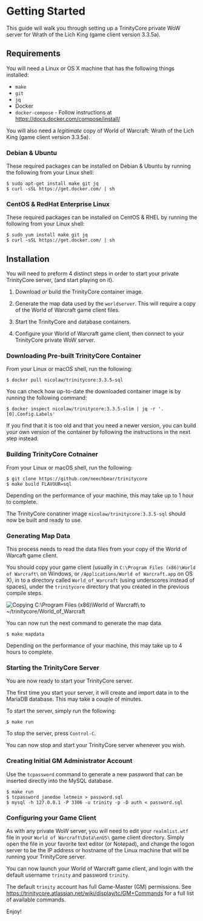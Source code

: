 # Getting Started

This guide will walk you through setting up a TrinityCore private WoW server for
Wrath of the Lich King (game client version 3.3.5a).


## Requirements

You will need a Linux or OS X machine that has the following things installed:

  * `make`
  * `git`
  * `jq`
  * Docker
  * `docker-compose` - Follow instructions at https://docs.docker.com/compose/install/

You will also need a *legitimate* copy of World of Warcraft: Wrath of the Lich
King (game client version 3.3.5a).


### Debian & Ubuntu

These required packages can be installed on Debian & Ubuntu by running the
following from your Linux shell:

    $ sudo apt-get install make git jq
    $ curl -sSL https://get.docker.com/ | sh


### CentOS & RedHat Enterprise Linux

These required packages can be installed on CentOS & RHEL by running the
following from your Linux shell:

    $ sudo yum install make git jq
    $ curl -sSL https://get.docker.com/ | sh


## Installation

You will need to preform 4 distinct steps in order to start your private
TrinityCore server, (and start playing on it).

  1. Download _or_ build the TrinityCore container image.

  2. Generate the map data used by the `worldserver`. This will require a copy
     of the World of Warcraft game client files.

  3. Start the TrinityCore and database containers.

  4. Configure your World of Warcraft game client, then connect to your
     TrinityCore private WoW server.


### Downloading Pre-built TrinityCore Container

From your Linux or macOS shell, run the following:

    $ docker pull nicolaw/trinitycore:3.3.5-sql

You can check how up-to-date the downloaded container image is by running the
following command:

    $ docker inspect nicolaw/trinitycore:3.3.5-slim | jq -r '.[0].Config.Labels'

If you find that it is too old and that you need a newer version, you can build
your own version of the container by following the instructions in the next step
instead.


### Building TrinityCore Cotnainer

From your Linux or macOS shell, run the following:

    $ git clone https://github.com/neechbear/trinitycore
    $ make build FLAVOUR=sql

Depending on the performance of your machine, this may take up to 1 hour to
complete.

The TrinityCore conatiner image `nicolaw/trinitycore:3.3.5-sql` should now be
built and ready to use.


### Generating Map Data

This process needs to read the data files from your copy of the World of Warcaft
game client.

You should copy your game client (usually in `C:\Program Files
(x86)\World of Warcraft\` on Windows, or `/Applications/World of Warcraft.app`
on OS X), in to a directory called `World_of_Warcraft` (using underscores
instead of spaces), under the `trinitycore` directory that you created in the
previous compile steps.

![Copying C:\Program Files (x86)\World of Warcraft\ to ~/trinitycore/World_of_Warcraft](.GettingStarted1.gif)

You can now run the next command to generate the map data.

    $ make mapdata

Depending on the performance of your machine, this may take up to 4 hours to
complete.


### Starting the TrinityCore Server

You are now ready to start your TrinityCore server.

The first time you start your server, it will create and import data in to the
MariaDB database. This may take a couple of minutes.

To start the server, simply run the following:

    $ make run

To stop the server, press `Control-C`.

You can now stop and start your TrinityCore server whenever you wish.


### Creating Initial GM Administrator Account

Use the `tcpassword` command to generate a new password that can be inserted
directly into the MySQL database.

    $ make run
    $ tcpassword janedoe letmein > password.sql
    $ mysql -h 127.0.0.1 -P 3306 -u trinity -p -D auth < password.sql


### Configuring your Game Client

As with any private WoW server, you will need to edit your `realmlist.wtf` file
in your `World of Warcraft\Data\enUS\` game client directory. Simply open the
file in your favorite text editor (or Notepad), and change the logon server to
be the IP address or hostname of the Linux machine that will be running your
TrinityCore server.

You can now launch your World of Warcraft game client, and login with the
default username `trinity` and password `trinity`.

The default `trinity` account has full Game-Master (GM) permissions. See
https://trinitycore.atlassian.net/wiki/display/tc/GM+Commands for a full list of
available commands.

Enjoy!

